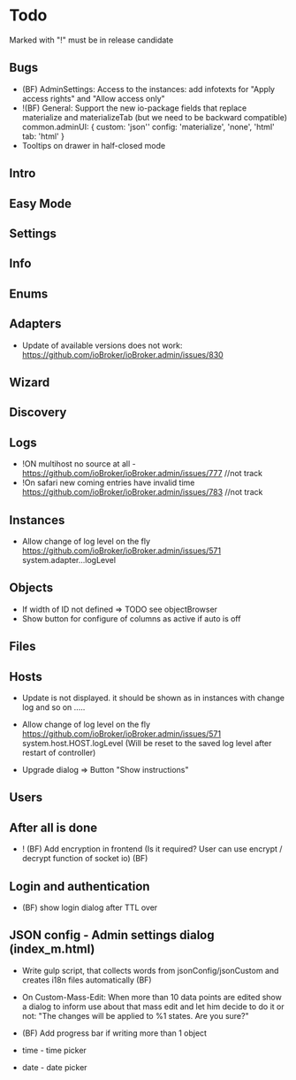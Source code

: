 # Todo

Marked with "!" must be in release candidate

## Bugs
- (BF) AdminSettings: Access to the instances: add infotexts for "Apply access rights" and "Allow access only"
- !(BF) General: Support the new io-package fields that replace materialize and materializeTab (but we need to be backward compatible)
  common.adminUI: {
    custom: 'json''
    config: 'materialize', 'none', 'html'
    tab: 'html'
  }
- Tooltips on drawer in half-closed mode  

## Intro

## Easy Mode

## Settings

## Info

## Enums

## Adapters
- Update of available versions does not work: https://github.com/ioBroker/ioBroker.admin/issues/830


## Wizard

## Discovery
## Logs
- !ON multihost no source at all - https://github.com/ioBroker/ioBroker.admin/issues/777 //not track
- !On safari new coming entries have invalid time https://github.com/ioBroker/ioBroker.admin/issues/783 //not track

## Instances
- Allow change of log level on the fly https://github.com/ioBroker/ioBroker.admin/issues/571 system.adapter.<adaptername>.<instance>.logLevel

## Objects
- If width of ID not defined => TODO see objectBrowser
- Show button for configure of columns as active if auto is off

## Files

## Hosts
- Update is not displayed. it should be shown as in instances with change log and so on .....

- Allow change of log level on the fly https://github.com/ioBroker/ioBroker.admin/issues/571 system.host.HOST.logLevel (Will be reset to the saved log level after restart of controller)

- Upgrade dialog => Button "Show instructions"


## Users

## After all is done
- ! (BF) Add encryption in frontend (Is it required? User can use encrypt / decrypt function of socket io) (BF)

## Login and authentication
- (BF) show login dialog after TTL over

## JSON config - Admin settings dialog (index_m.html)
- Write gulp script, that collects words from jsonConfig/jsonCustom and creates i18n files automatically (BF)

- On Custom-Mass-Edit: When more than 10 data points are edited show a dialog to inform use about that mass edit and let him decide to do it or not: "The changes will be applied to %1 states. Are you sure?"
- (BF) Add progress bar if writing more than 1 object
- time - time picker
- date - date picker